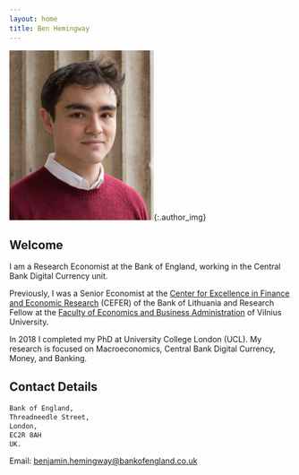```yaml
---
layout: home
title: Ben Hemingway
---
```

![image](assets/images/author.jpg "Photo of the author"){:.author_img}
## Welcome

I am a Research Economist at the Bank of England, working in the Central Bank Digital Currency unit.

Previously, I was a Senior Economist at the [Center for Excellence in Finance and Economic Research](https://www.lb.lt/en/cefer) (CEFER) of the Bank of Lithuania and Research Fellow at the [Faculty of Economics and Business Administration](http://www.evaf.vu.lt/en/) of Vilnius University. 

In 2018 I completed my PhD at University College London (UCL). My research is focused on Macroeconomics, Central Bank Digital Currency, Money, and Banking.

## Contact Details
```
Bank of England,
Threadneedle Street, 
London, 
EC2R 8AH
UK.
```

Email: [benjamin.hemingway@bankofengland.co.uk](mailto:benjamin.hemingway@bankofengland.co.uk)
